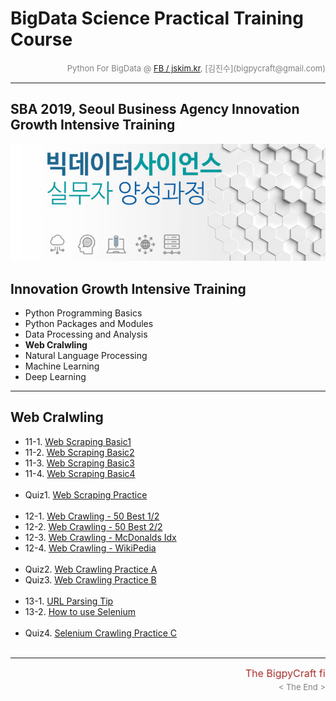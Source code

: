 
# BigData Science Practical Training Course

<div align='right'><font size=2 color='gray'>Python For BigData @ <font color='blue'><a href='https://www.facebook.com/jskim.kr'>FB / jskim.kr</a></font>, [김진수](bigpycraft@gmail.com)</font></div>
<hr>

## SBA 2019, Seoul Business Agency Innovation Growth Intensive Training

<img src="../images/img_main_front.png">

## Innovation Growth Intensive Training
- Python Programming Basics
- Python Packages and Modules
- Data Processing and Analysis
- <b>Web Cralwling</b>
- Natural Language Processing
- Machine Learning
- Deep Learning

<hr>

## Web Cralwling

- 11-1. [Web Scraping Basic1           ][E5111]
- 11-2. [Web Scraping Basic2           ][E5112]
- 11-3. [Web Scraping Basic3           ][E5113]
- 11-4. [Web Scraping Basic4           ][E5114]
<br/><br/>
- Quiz1. [Web Scraping Practice        ][E5200]
<br/><br/>
- 12-1. [Web Crawling - 50 Best 1/2    ][E5310]
- 12-2. [Web Crawling - 50 Best 2/2    ][E5320]
- 12-3. [Web Crawling - McDonalds Idx  ][E5410]
- 12-4. [Web Crawling - WikiPedia      ][E5510]
<br/><br/>
- Quiz2. [Web Crawling Practice A      ][E5300]
- Quiz3. [Web Crawling Practice B      ][E5400]
<br/><br/>
- 13-1. [URL Parsing Tip               ][E5600]
- 13-2. [How to use Selenium           ][E5700]
<br/><br/>
- Quiz4. [Selenium Crawling Practice C ][E5800]
<br/><br/>


[E5100]:  https://htmlpreview.github.io/?https://github.com/bigpycraft/sba19-seoulit/blob/master/notebook/html/BPC_E510_Web_Scraping_Basics_ver2.html        "Go E4110"
[E5111]:  https://htmlpreview.github.io/?https://github.com/bigpycraft/sba19-seoulit/blob/master/notebook/html/BPC_E511_Web_Scraping_Basic_1.html            "Go E4120"
[E5112]:  https://htmlpreview.github.io/?https://github.com/bigpycraft/sba19-seoulit/blob/master/notebook/html/BPC_E511_Web_Scraping_Basic_2.html            "Go E4130"
[E5113]:  https://htmlpreview.github.io/?https://github.com/bigpycraft/sba19-seoulit/blob/master/notebook/html/BPC_E511_Web_Scraping_Basic_3.html            "Go E4200"
[E5114]:  https://htmlpreview.github.io/?https://github.com/bigpycraft/sba19-seoulit/blob/master/notebook/html/BPC_E511_Web_Scraping_Basic_4.html            "Go E4210"
[E5115]:  https://htmlpreview.github.io/?https://github.com/bigpycraft/sba19-seoulit/blob/master/notebook/html/BPC_E511_Web_Scraping_Basic_5.html            "Go E4220"
[E5200]:  https://htmlpreview.github.io/?https://github.com/bigpycraft/sba19-seoulit/blob/master/notebook/html/BPC_E520_Web_Scraping_Quiz.html               "Go E4230"
[E5210]:  https://htmlpreview.github.io/?https://github.com/bigpycraft/sba19-seoulit/blob/master/notebook/html/BPC_E521_Crawling_Music_Ranking1_ver4.html    "Go E4240"
[E5220]:  https://htmlpreview.github.io/?https://github.com/bigpycraft/sba19-seoulit/blob/master/notebook/html/BPC_E522_Crawling_Movie_Ranking2_ver4.html    "Go E4250"
[E5300]:  https://htmlpreview.github.io/?https://github.com/bigpycraft/sba19-seoulit/blob/master/notebook/html/BPC_E530_Web_Crawling_Quiz.html               "Go E5300"
[E5310]:  https://htmlpreview.github.io/?https://github.com/bigpycraft/sba19-seoulit/blob/master/notebook/html/BPC_E531_Crawling_ChicagoMag_Main.html        "Go E5310"
[E5320]:  https://htmlpreview.github.io/?https://github.com/bigpycraft/sba19-seoulit/blob/master/notebook/html/BPC_E532_Crawling_ChicagoMag_Detail.html      "Go E5320"
[E5400]:  https://htmlpreview.github.io/?https://github.com/bigpycraft/sba19-seoulit/blob/master/notebook/html/BPC_E540_Seoul_McDonalds_idx_Quiz.html        "Go E5400"
[E5410]:  https://htmlpreview.github.io/?https://github.com/bigpycraft/sba19-seoulit/blob/master/notebook/html/BPC_E541_Seoul_McDonalds_idx_ver4.html        "Go E5410"
[E5510]:  https://htmlpreview.github.io/?https://github.com/bigpycraft/sba19-seoulit/blob/master/notebook/html/BPC_E551_Wiki_Vivaldi.html                    "Go E5510"
[E5600]:  https://htmlpreview.github.io/?https://github.com/bigpycraft/sba19-seoulit/blob/master/notebook/html/BPC_E560_WebCollecting.html                   "Go E5600"
[E5700]:  https://htmlpreview.github.io/?https://github.com/bigpycraft/sba19-seoulit/blob/master/notebook/html/BPC_E570_Selenium_WebDriver_ver3.html         "Go E5700"
[E5800]:  https://htmlpreview.github.io/?https://github.com/bigpycraft/sba19-seoulit/blob/master/notebook/html/BPC_E580_Selenium_StarbucksIdx_Quiz.html      "Go E5800"
[E5810]:  https://htmlpreview.github.io/?https://github.com/bigpycraft/sba19-seoulit/blob/master/notebook/html/BPC_E581_Selenium_StarbucksIdx_ver3.html      "Go E5810"


<hr>
<marquee><font size=3 color='brown'>The BigpyCraft find the information to design valuable society with Technology & Craft.</font></marquee>
<div align='right'><font size=2 color='gray'> &lt; The End &gt; </font></div>
